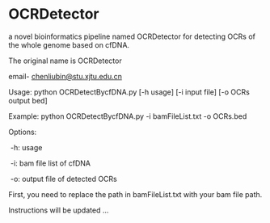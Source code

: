 # OCRDetector 
a novel bioinformatics pipeline named OCRDetector for detecting OCRs of the whole genome based on cfDNA.  

The original name is OCRDetector

email- chenliubin@stu.xjtu.edu.cn  

Usage:   python OCRDetectBycfDNA.py [-h usage] [-i input file] [-o OCRs output bed]

Example: python OCRDetectBycfDNA.py -i bamFileList.txt -o OCRs.bed

Options:

​	 -h: usage

​	-i: bam file list of cfDNA

​	-o: output file of detected OCRs

First, you need to replace the path in bamFileList.txt with your bam file path.

Instructions will be updated ...  
